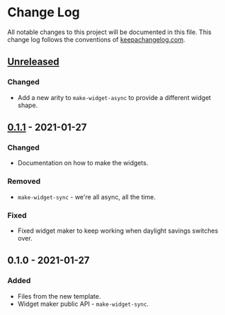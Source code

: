 # Change Log
All notable changes to this project will be documented in this file. This change log follows the conventions of [keepachangelog.com](http://keepachangelog.com/).

## [Unreleased]
### Changed
- Add a new arity to `make-widget-async` to provide a different widget shape.

## [0.1.1] - 2021-01-27
### Changed
- Documentation on how to make the widgets.

### Removed
- `make-widget-sync` - we're all async, all the time.

### Fixed
- Fixed widget maker to keep working when daylight savings switches over.

## 0.1.0 - 2021-01-27
### Added
- Files from the new template.
- Widget maker public API - `make-widget-sync`.

[Unreleased]: https://github.com/nmkip/tweets/compare/0.1.1...HEAD
[0.1.1]: https://github.com/nmkip/tweets/compare/0.1.0...0.1.1
